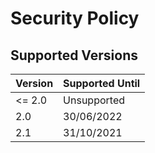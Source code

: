 # Security Policy

## Supported Versions

| Version | Supported Until |
| ------- | --------------- |
| <= 2.0  | Unsupported     |
| 2.0     | 30/06/2022      |
| 2.1     | 31/10/2021      |
